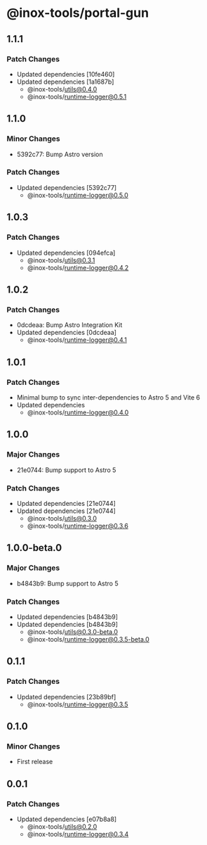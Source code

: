 # @inox-tools/portal-gun

## 1.1.1

### Patch Changes

- Updated dependencies [10fe460]
- Updated dependencies [1a1687b]
  - @inox-tools/utils@0.4.0
  - @inox-tools/runtime-logger@0.5.1

## 1.1.0

### Minor Changes

- 5392c77: Bump Astro version

### Patch Changes

- Updated dependencies [5392c77]
  - @inox-tools/runtime-logger@0.5.0

## 1.0.3

### Patch Changes

- Updated dependencies [094efca]
  - @inox-tools/utils@0.3.1
  - @inox-tools/runtime-logger@0.4.2

## 1.0.2

### Patch Changes

- 0dcdeaa: Bump Astro Integration Kit
- Updated dependencies [0dcdeaa]
  - @inox-tools/runtime-logger@0.4.1

## 1.0.1

### Patch Changes

- Minimal bump to sync inter-dependencies to Astro 5 and Vite 6
- Updated dependencies
  - @inox-tools/runtime-logger@0.4.0

## 1.0.0

### Major Changes

- 21e0744: Bump support to Astro 5

### Patch Changes

- Updated dependencies [21e0744]
- Updated dependencies [21e0744]
  - @inox-tools/utils@0.3.0
  - @inox-tools/runtime-logger@0.3.6

## 1.0.0-beta.0

### Major Changes

- b4843b9: Bump support to Astro 5

### Patch Changes

- Updated dependencies [b4843b9]
- Updated dependencies [b4843b9]
  - @inox-tools/utils@0.3.0-beta.0
  - @inox-tools/runtime-logger@0.3.5-beta.0

## 0.1.1

### Patch Changes

- Updated dependencies [23b89bf]
  - @inox-tools/runtime-logger@0.3.5

## 0.1.0

### Minor Changes

- First release

## 0.0.1

### Patch Changes

- Updated dependencies [e07b8a8]
  - @inox-tools/utils@0.2.0
  - @inox-tools/runtime-logger@0.3.4
